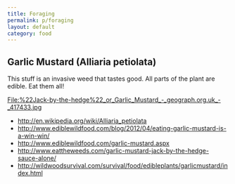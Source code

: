 ```yaml
---
title: Foraging
permalink: p/foraging
layout: default
category: food
---
```


Garlic Mustard (Alliaria petiolata)
-----------------------------------

This stuff is an invasive weed that tastes good. All parts of the plant are edible. Eat them all!

[<File:%22Jack-by-the-hedge%22_or_Garlic_Mustard_-_geograph.org.uk_-_417433.jpg>](/File:"Jack-by-the-hedge"_or_Garlic_Mustard_-_geograph.org.uk_-_417433.jpg "wikilink")

-   <http://en.wikipedia.org/wiki/Alliaria_petiolata>
-   <http://www.ediblewildfood.com/blog/2012/04/eating-garlic-mustard-is-a-win-win/>
-   <http://www.ediblewildfood.com/garlic-mustard.aspx>
-   <http://www.eattheweeds.com/garlic-mustard-jack-by-the-hedge-sauce-alone/>
-   <http://wildwoodsurvival.com/survival/food/edibleplants/garlicmustard/index.html>
